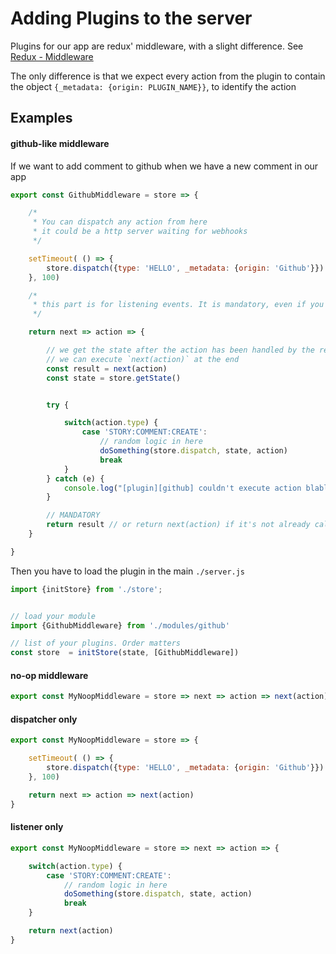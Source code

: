 # Adding Plugins to the server

Plugins for our app are redux' middleware, with a slight difference. See [Redux - Middleware](http://redux.js.org/docs/advanced/Middleware.html)

The only difference is that we expect every action from the plugin to contain the object `{_metadata: {origin: PLUGIN_NAME}}`, to identify the action

## Examples

#### github-like middleware

If we want to add comment to github when we have a new comment in our app

```javascript
export const GithubMiddleware = store => {

    /*
     * You can dispatch any action from here
     * it could be a http server waiting for webhooks
     */

    setTimeout( () => {
        store.dispatch({type: 'HELLO', _metadata: {origin: 'Github'}})
    }, 100)

    /*
     * this part is for listening events. It is mandatory, even if you don't want to listen to events. See the middleware docs above
     */

    return next => action => {

        // we get the state after the action has been handled by the reducers. If we want the state *before* the action takes place,
        // we can execute `next(action)` at the end
        const result = next(action)
        const state = store.getState()


        try {

            switch(action.type) {
                case 'STORY:COMMENT:CREATE':
                    // random logic in here
                    doSomething(store.dispatch, state, action)
                    break
            }
        } catch (e) {
            console.log("[plugin][github] couldn't execute action blabla", action, e)
        }

        // MANDATORY
        return result // or return next(action) if it's not already called above
    }

}
```

Then you have to load the plugin in the main `./server.js`

```javascript
import {initStore} from './store';


// load your module
import {GithubMiddleware} from './modules/github'

// list of your plugins. Order matters
const store  = initStore(state, [GithubMiddleware])
```

#### no-op middleware

```javascript
export const MyNoopMiddleware = store => next => action => next(action)
```

#### dispatcher only

```javascript
export const MyNoopMiddleware = store => {

    setTimeout( () => {
        store.dispatch({type: 'HELLO', _metadata: {origin: 'Github'}})
    }, 100)

    return next => action => next(action)
}
```

#### listener only

```javascript
export const MyNoopMiddleware = store => next => action => {

    switch(action.type) {
        case 'STORY:COMMENT:CREATE':
            // random logic in here
            doSomething(store.dispatch, state, action)
            break
    }

    return next(action)
}
```